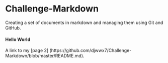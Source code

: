 # Challenge-Markdown
Creating a set of documents in markdown and managing them using Git and GitHub.

#### Hello World

<p> A link to my [page 2] (https://github.com/djwwx7/Challenge-Markdown/blob/master/README.md).</P>


